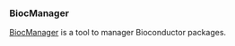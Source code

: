 ### BiocManager
[BiocManager](https://cran.r-project.org/web/packages/BiocManager/vignettes/BiocManager.html) is a tool to manager Bioconductor packages.
